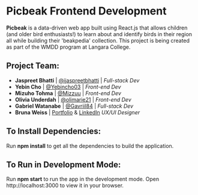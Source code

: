 # Picbeak Frontend Development

**Picbeak** is a data-driven web app built using React.js that allows children (and older
bird enthusiasts!) to learn about and identify birds in their region all while building their
'beakpedia' collection. This project is being created as part of the WMDD program at Langara College.

## Project Team:

- **Jaspreet Bhatti** | [@ijaspreetbhatti](https://github.com/ijaspreetbhatti) | *Full-stack Dev*
- **Yebin Cho** | [@Yebincho03](https://github.com/Yebincho03) | *Front-end Dev*
- **Mizuho Tohma** | [@Mizzuu](https://github.com/Mizzuu) | *Front-end Dev*
- **Olivia Underdah** | [@olimarie21](https://github.com/olimarie21) | *Front-end Dev*
- **Gabriel Watanabe** | [@Gavriil84](https://github.com/Gavriil84) | *Full-stack Dev*
- **Bruna Weiss** | [Portfolio](https://www.brunaweiss.com/) & [LinkedIn](https://www.linkedin.com/in/brunaweiss/) *UX/UI Designer*

## To Install Dependencies:

Run **npm install** to get all the dependencies to build the application.

## To Run in Development Mode:

Run **npm start** to run the app in the development mode.
Open http://localhost:3000 to view it in your browser.
